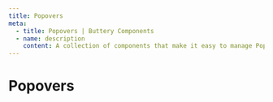 ```yaml
---
title: Popovers
meta:
  - title: Popovers | Buttery Components
  - name: description
    content: A collection of components that make it easy to manage Popovers using the Popover API.
---
```


# Popovers

